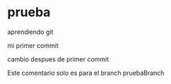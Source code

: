# prueba
aprendiendo git

mi primer commit

cambio despues de primer commit

Este comentario solo es para el branch pruebaBranch
